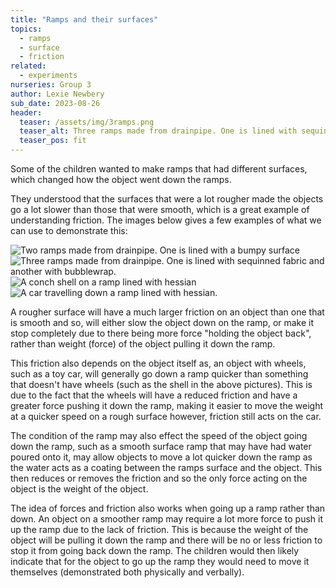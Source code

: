 ```yaml
---
title: "Ramps and their surfaces"
topics:
  - ramps
  - surface
  - friction               
related: 
  - experiments     
nurseries: Group 3   
author: Lexie Newbery
sub_date: 2023-08-26
header:
  teaser: /assets/img/3ramps.png
  teaser_alt: Three ramps made from drainpipe. One is lined with sequinned fabric and another with bubblewrap.
  teaser_pos: fit
---
```

Some of the children wanted to make ramps that had different surfaces, which changed how the object went down the ramps. 

They understood that the surfaces that were a lot rougher made the objects go a lot slower than those that were smooth, which is a great example of understanding friction. The images below gives a few examples of what we can use to demonstrate this: 

![Two ramps made from drainpipe. One is lined with a bumpy surface]({{site.baseurl}}/assets/img/2ramps.png "Bumpy ramp")
![Three ramps made from drainpipe. One is lined with sequinned fabric and another with bubblewrap.]({{site.baseurl}}/assets/img/3ramps.png "Textured ramps")
![A conch shell on a ramp lined with hessian]({{site.baseurl}}/assets/img/shellramp.png "Shell on hessian ramp")
![A car travelling down a ramp lined with hessian.]({{site.baseurl}}/assets/img/carramp.png "Car on hessian ramp")


A rougher surface will have a much larger friction on an object than one that is smooth and so, will either slow the object down on the ramp, or make it stop completely due to there being more force "holding the object back", rather than weight (force) of the object pulling it down the ramp. 

This friction also depends on the object itself as, an object with wheels, such as a toy car, will generally go down a ramp quicker than something that doesn't have wheels (such as the shell in the above pictures). This is due to the fact that the wheels will have a reduced friction and have a greater force pushing it down the ramp, making it easier to move the weight at a quicker speed on a rough surface however, friction still acts on the car. 

The condition of the ramp may also effect the speed of the object going down the ramp, such as a smooth surface ramp that may have had water poured onto it, may allow objects to move a lot quicker down the ramp as the water acts as a coating between the ramps surface and the object. This then reduces or removes the friction and so the only force acting on the object is the weight of the object. 

The idea of forces and friction also works when going up a ramp rather than down. An object on a smoother ramp may require a lot more force to push it up the ramp due to the lack of friction. This is because the weight of the object will be pulling it down the ramp and there will be no or less friction to stop it from going back down the ramp. The children would then likely indicate that for the object to go up the ramp they would need to move it themselves (demonstrated both physically and verbally).


